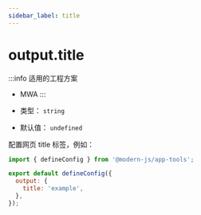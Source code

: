```yaml
---
sidebar_label: title
---
```


# output.title

:::info 适用的工程方案
* MWA
:::

* 类型： `string`
* 默认值： `undefined`


配置网页 title 标签，例如：


```js title="modern.config.js"
import { defineConfig } from '@modern-js/app-tools';

export default defineConfig({
  output: {
    title: 'example',
  },
});
```
